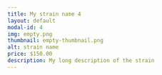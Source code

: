 ```yaml
---
title: My strain name 4
layout: default
modal-id: 4
img: empty.png
thumbnail: empty-thumbnail.png
alt: strain name
price: $150.00
description: My long description of the strain
---
```

